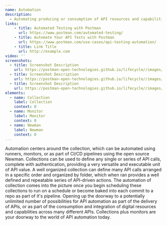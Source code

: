 ```yaml
---
name: Automation
description: 
  - Automating producing or consumption of API resources and capabilities, allowing for repeatable API-driven process to be triggered, scheduled, or respond to events, allowing for teams to properly define and set into motions certain aspects of operations while they focus on the more manual, creative, and human aspects of doing APIs. 
links:
    - title: Automated Testing with Postman
      url: https://www.postman.com/automated-testing/
    - title: Automate Your API Tests with Postman
      url: https://www.postman.com/use-cases/api-testing-automation/
    - title: Link Title
      url: http://example.com            
video: ''
screenshots:
  - title: Screenshot Description
    url: https://postman-open-technologies.github.io/lifecycle//images/postman-screenshot.png          
  - title: Screenshot Description
    url: https://postman-open-technologies.github.io/lifecycle//images/postman-screenshot.png  
  - title: Screenshot Description
    url: https://postman-open-technologies.github.io/lifecycle//images/postman-screenshot.png   
elements:
  - name: Collection
    label: Collection   
    context: 0 
  - name: Monitor
    label: Monitor    
    context: 0   
  - name: Newman
    label: Newman             
    context: 0 
...
```

Automation centers around the collection, which can be automated using runners, monitors, or as part of CI/CD pipelines using the open source Newman. Collections can be used to define any single or series of API calls, complete with authentication, providing a very versatile and executable unit of API value. A well organized collection can define many API calls arranged in a specific order and organized by folder, which when ran provides a well defined and repeatable series of API-driven actions. The automation of collection comes into the picture once you begin scheduling these collections to run on a schedule or become baked into each commit to a repo as part of it's pipeline. Opening up the doorway to a potentially unlimited number of possibilities for API automation as part of the delivery of APIs, or as part of the consumption and integration of digital resources and capabilities across many different APIs. Collections plus monitors are your doorway to the world of API automation today.
